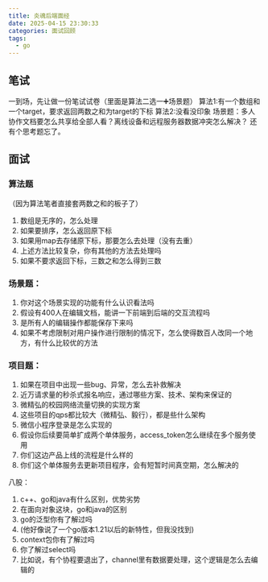 ```yaml
---
title: 炎魂后端面经
date: 2025-04-15 23:30:33
categories: 面试回顾
tags:
  - go
---
```

## 笔试
一到场，先让做一份笔试试卷（里面是算法二选一➕场景题）
算法1:有一个数组和一个target，要求返回两数之和为target的下标
算法2:没看没印象
场景题：多人协作文档要怎么共享给全部人看？离线设备和远程服务器数据冲突怎么解决？
还有个思考题忘了。
## 面试
### 算法题
（因为算法笔者直接套两数之和的板子了）
1. 数组是无序的，怎么处理
2. 如果要排序，怎么返回原下标
3. 如果用map去存储原下标，那要怎么去处理（没有去重）
4. 上述方法比较复杂，你有其他的方法去处理吗
5. 如果不要求返回下标，三数之和怎么得到三数

### 场景题：
1. 你对这个场景实现的功能有什么认识看法吗
2. 假设有400人在编辑文档，能讲一下前端到后端的交互流程吗
3. 是所有人的编辑操作都能保存下来吗
4. 如果不考虑限制对用户操作进行限制的情况下，怎么使得数百人改同一个地方，有什么比较优的方法

### 项目题：
1. 如果在项目中出现一些bug、异常，怎么去补救解决
2. 近万请求量的秒杀式报名响应，通过哪些方案、技术、架构来保证的
3. 微精弘的校园网络流量切换的实现方案
4. 这些项目的qps都比较大（微精弘、毅行），都是些什么架构
5. 微信小程序登录是怎么实现的
6. 假设你后续要简单扩成两个单体服务，access_token怎么继续在多个服务使用
7. 你们这边产品上线的流程是什么样的
8. 你们这个单体服务去更新项目程序，会有短暂时间真空期，怎么解决的

八股：
1. c++、go和java有什么区别，优势劣势
2. 在面向对象这块，go和java的区别
3. go的泛型你有了解过吗
4. (他好像说了一个go版本1.21以后的新特性，但我没找到)
5. context包你有了解过吗
6. 你了解过select吗
7. 比如说，有个协程要退出了，channel里有数据要处理，这个逻辑是怎么去编辑的
